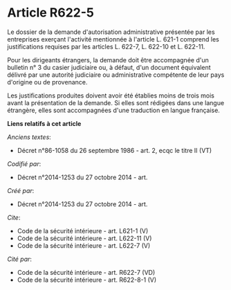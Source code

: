 # Article R622-5

Le dossier de la demande d'autorisation administrative présentée par les entreprises exerçant l'activité mentionnée à
l'article L. 621-1 comprend les justifications requises par les articles L. 622-7, L. 622-10 et L. 622-11. 

Pour les dirigeants étrangers, la demande doit être accompagnée d'un bulletin n° 3 du casier judiciaire ou, à défaut, d'un
document équivalent délivré par une autorité judiciaire ou administrative compétente de leur pays d'origine ou de
provenance. 

Les justifications produites doivent avoir été établies moins de trois mois avant la présentation de la demande. Si elles
sont rédigées dans une langue étrangère, elles sont accompagnées d'une traduction en langue française.

**Liens relatifs à cet article**

_Anciens textes_:

  - Décret n°86-1058 du 26 septembre 1986 - art. 2, ecqc le titre II (VT)

_Codifié par_:

  - Décret n°2014-1253 du 27 octobre 2014 - art.

_Créé par_:

  - Décret n°2014-1253 du 27 octobre 2014 - art.

_Cite_:

  - Code de la sécurité intérieure - art. L621-1 (V)
  - Code de la sécurité intérieure - art. L622-11 (V)
  - Code de la sécurité intérieure - art. L622-7 (V)

_Cité par_:

  - Code de la sécurité intérieure - art. R622-7 (VD)
  - Code de la sécurité intérieure - art. R622-8-1 (V)
